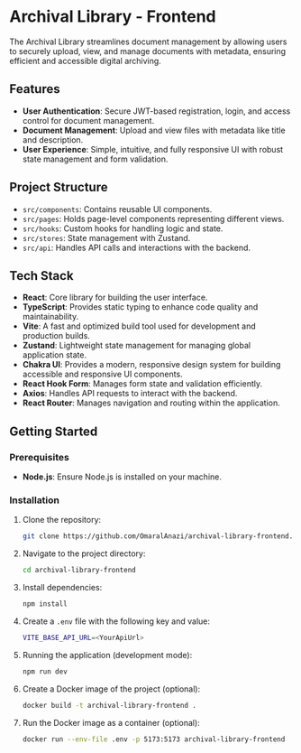 # Archival Library - Frontend

The Archival Library streamlines document management by allowing users to securely upload, view, and manage documents with metadata, ensuring efficient and accessible digital archiving.

## Features

- **User Authentication**: Secure JWT-based registration, login, and access control for document management.
- **Document Management**: Upload and view files with metadata like title and description.
- **User Experience**: Simple, intuitive, and fully responsive UI with robust state management and form validation.

## Project Structure

- `src/components`: Contains reusable UI components.
- `src/pages`: Holds page-level components representing different views.
- `src/hooks`: Custom hooks for handling logic and state.
- `src/stores`: State management with Zustand.
- `src/api`: Handles API calls and interactions with the backend.

## Tech Stack

- **React**: Core library for building the user interface.
- **TypeScript**: Provides static typing to enhance code quality and maintainability.
- **Vite**: A fast and optimized build tool used for development and production builds.
- **Zustand**: Lightweight state management for managing global application state.
- **Chakra UI**: Provides a modern, responsive design system for building accessible and responsive UI components.
- **React Hook Form**: Manages form state and validation efficiently.
- **Axios**: Handles API requests to interact with the backend.
- **React Router**: Manages navigation and routing within the application.

## Getting Started

### Prerequisites

- **Node.js**: Ensure Node.js is installed on your machine.

### Installation

1. Clone the repository:

   ```bash
   git clone https://github.com/OmaralAnazi/archival-library-frontend.git

   ```

2. Navigate to the project directory:

   ```bash
   cd archival-library-frontend

   ```

3. Install dependencies:

   ```bash
   npm install

   ```

4. Create a `.env` file with the following key and value:

   ```bash
   VITE_BASE_API_URL=<YourApiUrl>

   ```

5. Running the application (development mode):

   ```bash
   npm run dev

   ```

6. Create a Docker image of the project (optional):

   ```bash
   docker build -t archival-library-frontend .

   ```

7. Run the Docker image as a container (optional):
   ```bash
   docker run --env-file .env -p 5173:5173 archival-library-frontend
   ```
